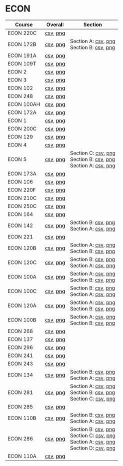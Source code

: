 # ECON

| Course | Overall | Section |
| ------ | ------- | ------- |
| ECON 220C | [csv](https://github.com/UCSD-Historical-Enrollment-Data//Users/ryanbatubara/Desktop/2024Spring/blob/main/overall/ECON%20220C.csv), [png](https://raw.githubusercontent.com/UCSD-Historical-Enrollment-Data//Users/ryanbatubara/Desktop/2024Spring/main/plot_overall/ECON%20220C.png) |  |
| ECON 172B | [csv](https://github.com/UCSD-Historical-Enrollment-Data//Users/ryanbatubara/Desktop/2024Spring/blob/main/overall/ECON%20172B.csv), [png](https://raw.githubusercontent.com/UCSD-Historical-Enrollment-Data//Users/ryanbatubara/Desktop/2024Spring/main/plot_overall/ECON%20172B.png) | Section A: [csv](https://github.com/UCSD-Historical-Enrollment-Data//Users/ryanbatubara/Desktop/2024Spring/blob/main/section/ECON%20172B_A.csv), [png](https://raw.githubusercontent.com/UCSD-Historical-Enrollment-Data//Users/ryanbatubara/Desktop/2024Spring/main/plot_section/ECON%20172B_A.png)<br>Section B: [csv](https://github.com/UCSD-Historical-Enrollment-Data//Users/ryanbatubara/Desktop/2024Spring/blob/main/section/ECON%20172B_B.csv), [png](https://raw.githubusercontent.com/UCSD-Historical-Enrollment-Data//Users/ryanbatubara/Desktop/2024Spring/main/plot_section/ECON%20172B_B.png) |
| ECON 191A | [csv](https://github.com/UCSD-Historical-Enrollment-Data//Users/ryanbatubara/Desktop/2024Spring/blob/main/overall/ECON%20191A.csv), [png](https://raw.githubusercontent.com/UCSD-Historical-Enrollment-Data//Users/ryanbatubara/Desktop/2024Spring/main/plot_overall/ECON%20191A.png) |  |
| ECON 109T | [csv](https://github.com/UCSD-Historical-Enrollment-Data//Users/ryanbatubara/Desktop/2024Spring/blob/main/overall/ECON%20109T.csv), [png](https://raw.githubusercontent.com/UCSD-Historical-Enrollment-Data//Users/ryanbatubara/Desktop/2024Spring/main/plot_overall/ECON%20109T.png) |  |
| ECON 2 | [csv](https://github.com/UCSD-Historical-Enrollment-Data//Users/ryanbatubara/Desktop/2024Spring/blob/main/overall/ECON%202.csv), [png](https://raw.githubusercontent.com/UCSD-Historical-Enrollment-Data//Users/ryanbatubara/Desktop/2024Spring/main/plot_overall/ECON%202.png) |  |
| ECON 3 | [csv](https://github.com/UCSD-Historical-Enrollment-Data//Users/ryanbatubara/Desktop/2024Spring/blob/main/overall/ECON%203.csv), [png](https://raw.githubusercontent.com/UCSD-Historical-Enrollment-Data//Users/ryanbatubara/Desktop/2024Spring/main/plot_overall/ECON%203.png) |  |
| ECON 102 | [csv](https://github.com/UCSD-Historical-Enrollment-Data//Users/ryanbatubara/Desktop/2024Spring/blob/main/overall/ECON%20102.csv), [png](https://raw.githubusercontent.com/UCSD-Historical-Enrollment-Data//Users/ryanbatubara/Desktop/2024Spring/main/plot_overall/ECON%20102.png) |  |
| ECON 248 | [csv](https://github.com/UCSD-Historical-Enrollment-Data//Users/ryanbatubara/Desktop/2024Spring/blob/main/overall/ECON%20248.csv), [png](https://raw.githubusercontent.com/UCSD-Historical-Enrollment-Data//Users/ryanbatubara/Desktop/2024Spring/main/plot_overall/ECON%20248.png) |  |
| ECON 100AH | [csv](https://github.com/UCSD-Historical-Enrollment-Data//Users/ryanbatubara/Desktop/2024Spring/blob/main/overall/ECON%20100AH.csv), [png](https://raw.githubusercontent.com/UCSD-Historical-Enrollment-Data//Users/ryanbatubara/Desktop/2024Spring/main/plot_overall/ECON%20100AH.png) |  |
| ECON 172A | [csv](https://github.com/UCSD-Historical-Enrollment-Data//Users/ryanbatubara/Desktop/2024Spring/blob/main/overall/ECON%20172A.csv), [png](https://raw.githubusercontent.com/UCSD-Historical-Enrollment-Data//Users/ryanbatubara/Desktop/2024Spring/main/plot_overall/ECON%20172A.png) |  |
| ECON 1 | [csv](https://github.com/UCSD-Historical-Enrollment-Data//Users/ryanbatubara/Desktop/2024Spring/blob/main/overall/ECON%201.csv), [png](https://raw.githubusercontent.com/UCSD-Historical-Enrollment-Data//Users/ryanbatubara/Desktop/2024Spring/main/plot_overall/ECON%201.png) |  |
| ECON 200C | [csv](https://github.com/UCSD-Historical-Enrollment-Data//Users/ryanbatubara/Desktop/2024Spring/blob/main/overall/ECON%20200C.csv), [png](https://raw.githubusercontent.com/UCSD-Historical-Enrollment-Data//Users/ryanbatubara/Desktop/2024Spring/main/plot_overall/ECON%20200C.png) |  |
| ECON 129 | [csv](https://github.com/UCSD-Historical-Enrollment-Data//Users/ryanbatubara/Desktop/2024Spring/blob/main/overall/ECON%20129.csv), [png](https://raw.githubusercontent.com/UCSD-Historical-Enrollment-Data//Users/ryanbatubara/Desktop/2024Spring/main/plot_overall/ECON%20129.png) |  |
| ECON 4 | [csv](https://github.com/UCSD-Historical-Enrollment-Data//Users/ryanbatubara/Desktop/2024Spring/blob/main/overall/ECON%204.csv), [png](https://raw.githubusercontent.com/UCSD-Historical-Enrollment-Data//Users/ryanbatubara/Desktop/2024Spring/main/plot_overall/ECON%204.png) |  |
| ECON 5 | [csv](https://github.com/UCSD-Historical-Enrollment-Data//Users/ryanbatubara/Desktop/2024Spring/blob/main/overall/ECON%205.csv), [png](https://raw.githubusercontent.com/UCSD-Historical-Enrollment-Data//Users/ryanbatubara/Desktop/2024Spring/main/plot_overall/ECON%205.png) | Section C: [csv](https://github.com/UCSD-Historical-Enrollment-Data//Users/ryanbatubara/Desktop/2024Spring/blob/main/section/ECON%205_C.csv), [png](https://raw.githubusercontent.com/UCSD-Historical-Enrollment-Data//Users/ryanbatubara/Desktop/2024Spring/main/plot_section/ECON%205_C.png)<br>Section B: [csv](https://github.com/UCSD-Historical-Enrollment-Data//Users/ryanbatubara/Desktop/2024Spring/blob/main/section/ECON%205_B.csv), [png](https://raw.githubusercontent.com/UCSD-Historical-Enrollment-Data//Users/ryanbatubara/Desktop/2024Spring/main/plot_section/ECON%205_B.png)<br>Section A: [csv](https://github.com/UCSD-Historical-Enrollment-Data//Users/ryanbatubara/Desktop/2024Spring/blob/main/section/ECON%205_A.csv), [png](https://raw.githubusercontent.com/UCSD-Historical-Enrollment-Data//Users/ryanbatubara/Desktop/2024Spring/main/plot_section/ECON%205_A.png) |
| ECON 173A | [csv](https://github.com/UCSD-Historical-Enrollment-Data//Users/ryanbatubara/Desktop/2024Spring/blob/main/overall/ECON%20173A.csv), [png](https://raw.githubusercontent.com/UCSD-Historical-Enrollment-Data//Users/ryanbatubara/Desktop/2024Spring/main/plot_overall/ECON%20173A.png) |  |
| ECON 106 | [csv](https://github.com/UCSD-Historical-Enrollment-Data//Users/ryanbatubara/Desktop/2024Spring/blob/main/overall/ECON%20106.csv), [png](https://raw.githubusercontent.com/UCSD-Historical-Enrollment-Data//Users/ryanbatubara/Desktop/2024Spring/main/plot_overall/ECON%20106.png) |  |
| ECON 220F | [csv](https://github.com/UCSD-Historical-Enrollment-Data//Users/ryanbatubara/Desktop/2024Spring/blob/main/overall/ECON%20220F.csv), [png](https://raw.githubusercontent.com/UCSD-Historical-Enrollment-Data//Users/ryanbatubara/Desktop/2024Spring/main/plot_overall/ECON%20220F.png) |  |
| ECON 210C | [csv](https://github.com/UCSD-Historical-Enrollment-Data//Users/ryanbatubara/Desktop/2024Spring/blob/main/overall/ECON%20210C.csv), [png](https://raw.githubusercontent.com/UCSD-Historical-Enrollment-Data//Users/ryanbatubara/Desktop/2024Spring/main/plot_overall/ECON%20210C.png) |  |
| ECON 250C | [csv](https://github.com/UCSD-Historical-Enrollment-Data//Users/ryanbatubara/Desktop/2024Spring/blob/main/overall/ECON%20250C.csv), [png](https://raw.githubusercontent.com/UCSD-Historical-Enrollment-Data//Users/ryanbatubara/Desktop/2024Spring/main/plot_overall/ECON%20250C.png) |  |
| ECON 164 | [csv](https://github.com/UCSD-Historical-Enrollment-Data//Users/ryanbatubara/Desktop/2024Spring/blob/main/overall/ECON%20164.csv), [png](https://raw.githubusercontent.com/UCSD-Historical-Enrollment-Data//Users/ryanbatubara/Desktop/2024Spring/main/plot_overall/ECON%20164.png) |  |
| ECON 142 | [csv](https://github.com/UCSD-Historical-Enrollment-Data//Users/ryanbatubara/Desktop/2024Spring/blob/main/overall/ECON%20142.csv), [png](https://raw.githubusercontent.com/UCSD-Historical-Enrollment-Data//Users/ryanbatubara/Desktop/2024Spring/main/plot_overall/ECON%20142.png) | Section B: [csv](https://github.com/UCSD-Historical-Enrollment-Data//Users/ryanbatubara/Desktop/2024Spring/blob/main/section/ECON%20142_B.csv), [png](https://raw.githubusercontent.com/UCSD-Historical-Enrollment-Data//Users/ryanbatubara/Desktop/2024Spring/main/plot_section/ECON%20142_B.png)<br>Section A: [csv](https://github.com/UCSD-Historical-Enrollment-Data//Users/ryanbatubara/Desktop/2024Spring/blob/main/section/ECON%20142_A.csv), [png](https://raw.githubusercontent.com/UCSD-Historical-Enrollment-Data//Users/ryanbatubara/Desktop/2024Spring/main/plot_section/ECON%20142_A.png) |
| ECON 221 | [csv](https://github.com/UCSD-Historical-Enrollment-Data//Users/ryanbatubara/Desktop/2024Spring/blob/main/overall/ECON%20221.csv), [png](https://raw.githubusercontent.com/UCSD-Historical-Enrollment-Data//Users/ryanbatubara/Desktop/2024Spring/main/plot_overall/ECON%20221.png) |  |
| ECON 120B | [csv](https://github.com/UCSD-Historical-Enrollment-Data//Users/ryanbatubara/Desktop/2024Spring/blob/main/overall/ECON%20120B.csv), [png](https://raw.githubusercontent.com/UCSD-Historical-Enrollment-Data//Users/ryanbatubara/Desktop/2024Spring/main/plot_overall/ECON%20120B.png) | Section A: [csv](https://github.com/UCSD-Historical-Enrollment-Data//Users/ryanbatubara/Desktop/2024Spring/blob/main/section/ECON%20120B_A.csv), [png](https://raw.githubusercontent.com/UCSD-Historical-Enrollment-Data//Users/ryanbatubara/Desktop/2024Spring/main/plot_section/ECON%20120B_A.png)<br>Section B: [csv](https://github.com/UCSD-Historical-Enrollment-Data//Users/ryanbatubara/Desktop/2024Spring/blob/main/section/ECON%20120B_B.csv), [png](https://raw.githubusercontent.com/UCSD-Historical-Enrollment-Data//Users/ryanbatubara/Desktop/2024Spring/main/plot_section/ECON%20120B_B.png) |
| ECON 120C | [csv](https://github.com/UCSD-Historical-Enrollment-Data//Users/ryanbatubara/Desktop/2024Spring/blob/main/overall/ECON%20120C.csv), [png](https://raw.githubusercontent.com/UCSD-Historical-Enrollment-Data//Users/ryanbatubara/Desktop/2024Spring/main/plot_overall/ECON%20120C.png) | Section B: [csv](https://github.com/UCSD-Historical-Enrollment-Data//Users/ryanbatubara/Desktop/2024Spring/blob/main/section/ECON%20120C_B.csv), [png](https://raw.githubusercontent.com/UCSD-Historical-Enrollment-Data//Users/ryanbatubara/Desktop/2024Spring/main/plot_section/ECON%20120C_B.png)<br>Section A: [csv](https://github.com/UCSD-Historical-Enrollment-Data//Users/ryanbatubara/Desktop/2024Spring/blob/main/section/ECON%20120C_A.csv), [png](https://raw.githubusercontent.com/UCSD-Historical-Enrollment-Data//Users/ryanbatubara/Desktop/2024Spring/main/plot_section/ECON%20120C_A.png) |
| ECON 100A | [csv](https://github.com/UCSD-Historical-Enrollment-Data//Users/ryanbatubara/Desktop/2024Spring/blob/main/overall/ECON%20100A.csv), [png](https://raw.githubusercontent.com/UCSD-Historical-Enrollment-Data//Users/ryanbatubara/Desktop/2024Spring/main/plot_overall/ECON%20100A.png) | Section A: [csv](https://github.com/UCSD-Historical-Enrollment-Data//Users/ryanbatubara/Desktop/2024Spring/blob/main/section/ECON%20100A_A.csv), [png](https://raw.githubusercontent.com/UCSD-Historical-Enrollment-Data//Users/ryanbatubara/Desktop/2024Spring/main/plot_section/ECON%20100A_A.png)<br>Section B: [csv](https://github.com/UCSD-Historical-Enrollment-Data//Users/ryanbatubara/Desktop/2024Spring/blob/main/section/ECON%20100A_B.csv), [png](https://raw.githubusercontent.com/UCSD-Historical-Enrollment-Data//Users/ryanbatubara/Desktop/2024Spring/main/plot_section/ECON%20100A_B.png) |
| ECON 100C | [csv](https://github.com/UCSD-Historical-Enrollment-Data//Users/ryanbatubara/Desktop/2024Spring/blob/main/overall/ECON%20100C.csv), [png](https://raw.githubusercontent.com/UCSD-Historical-Enrollment-Data//Users/ryanbatubara/Desktop/2024Spring/main/plot_overall/ECON%20100C.png) | Section B: [csv](https://github.com/UCSD-Historical-Enrollment-Data//Users/ryanbatubara/Desktop/2024Spring/blob/main/section/ECON%20100C_B.csv), [png](https://raw.githubusercontent.com/UCSD-Historical-Enrollment-Data//Users/ryanbatubara/Desktop/2024Spring/main/plot_section/ECON%20100C_B.png)<br>Section A: [csv](https://github.com/UCSD-Historical-Enrollment-Data//Users/ryanbatubara/Desktop/2024Spring/blob/main/section/ECON%20100C_A.csv), [png](https://raw.githubusercontent.com/UCSD-Historical-Enrollment-Data//Users/ryanbatubara/Desktop/2024Spring/main/plot_section/ECON%20100C_A.png) |
| ECON 120A | [csv](https://github.com/UCSD-Historical-Enrollment-Data//Users/ryanbatubara/Desktop/2024Spring/blob/main/overall/ECON%20120A.csv), [png](https://raw.githubusercontent.com/UCSD-Historical-Enrollment-Data//Users/ryanbatubara/Desktop/2024Spring/main/plot_overall/ECON%20120A.png) | Section A: [csv](https://github.com/UCSD-Historical-Enrollment-Data//Users/ryanbatubara/Desktop/2024Spring/blob/main/section/ECON%20120A_A.csv), [png](https://raw.githubusercontent.com/UCSD-Historical-Enrollment-Data//Users/ryanbatubara/Desktop/2024Spring/main/plot_section/ECON%20120A_A.png)<br>Section B: [csv](https://github.com/UCSD-Historical-Enrollment-Data//Users/ryanbatubara/Desktop/2024Spring/blob/main/section/ECON%20120A_B.csv), [png](https://raw.githubusercontent.com/UCSD-Historical-Enrollment-Data//Users/ryanbatubara/Desktop/2024Spring/main/plot_section/ECON%20120A_B.png) |
| ECON 100B | [csv](https://github.com/UCSD-Historical-Enrollment-Data//Users/ryanbatubara/Desktop/2024Spring/blob/main/overall/ECON%20100B.csv), [png](https://raw.githubusercontent.com/UCSD-Historical-Enrollment-Data//Users/ryanbatubara/Desktop/2024Spring/main/plot_overall/ECON%20100B.png) | Section A: [csv](https://github.com/UCSD-Historical-Enrollment-Data//Users/ryanbatubara/Desktop/2024Spring/blob/main/section/ECON%20100B_A.csv), [png](https://raw.githubusercontent.com/UCSD-Historical-Enrollment-Data//Users/ryanbatubara/Desktop/2024Spring/main/plot_section/ECON%20100B_A.png)<br>Section B: [csv](https://github.com/UCSD-Historical-Enrollment-Data//Users/ryanbatubara/Desktop/2024Spring/blob/main/section/ECON%20100B_B.csv), [png](https://raw.githubusercontent.com/UCSD-Historical-Enrollment-Data//Users/ryanbatubara/Desktop/2024Spring/main/plot_section/ECON%20100B_B.png) |
| ECON 268 | [csv](https://github.com/UCSD-Historical-Enrollment-Data//Users/ryanbatubara/Desktop/2024Spring/blob/main/overall/ECON%20268.csv), [png](https://raw.githubusercontent.com/UCSD-Historical-Enrollment-Data//Users/ryanbatubara/Desktop/2024Spring/main/plot_overall/ECON%20268.png) |  |
| ECON 137 | [csv](https://github.com/UCSD-Historical-Enrollment-Data//Users/ryanbatubara/Desktop/2024Spring/blob/main/overall/ECON%20137.csv), [png](https://raw.githubusercontent.com/UCSD-Historical-Enrollment-Data//Users/ryanbatubara/Desktop/2024Spring/main/plot_overall/ECON%20137.png) |  |
| ECON 296 | [csv](https://github.com/UCSD-Historical-Enrollment-Data//Users/ryanbatubara/Desktop/2024Spring/blob/main/overall/ECON%20296.csv), [png](https://raw.githubusercontent.com/UCSD-Historical-Enrollment-Data//Users/ryanbatubara/Desktop/2024Spring/main/plot_overall/ECON%20296.png) |  |
| ECON 241 | [csv](https://github.com/UCSD-Historical-Enrollment-Data//Users/ryanbatubara/Desktop/2024Spring/blob/main/overall/ECON%20241.csv), [png](https://raw.githubusercontent.com/UCSD-Historical-Enrollment-Data//Users/ryanbatubara/Desktop/2024Spring/main/plot_overall/ECON%20241.png) |  |
| ECON 243 | [csv](https://github.com/UCSD-Historical-Enrollment-Data//Users/ryanbatubara/Desktop/2024Spring/blob/main/overall/ECON%20243.csv), [png](https://raw.githubusercontent.com/UCSD-Historical-Enrollment-Data//Users/ryanbatubara/Desktop/2024Spring/main/plot_overall/ECON%20243.png) |  |
| ECON 134 | [csv](https://github.com/UCSD-Historical-Enrollment-Data//Users/ryanbatubara/Desktop/2024Spring/blob/main/overall/ECON%20134.csv), [png](https://raw.githubusercontent.com/UCSD-Historical-Enrollment-Data//Users/ryanbatubara/Desktop/2024Spring/main/plot_overall/ECON%20134.png) | Section B: [csv](https://github.com/UCSD-Historical-Enrollment-Data//Users/ryanbatubara/Desktop/2024Spring/blob/main/section/ECON%20134_B.csv), [png](https://raw.githubusercontent.com/UCSD-Historical-Enrollment-Data//Users/ryanbatubara/Desktop/2024Spring/main/plot_section/ECON%20134_B.png)<br>Section A: [csv](https://github.com/UCSD-Historical-Enrollment-Data//Users/ryanbatubara/Desktop/2024Spring/blob/main/section/ECON%20134_A.csv), [png](https://raw.githubusercontent.com/UCSD-Historical-Enrollment-Data//Users/ryanbatubara/Desktop/2024Spring/main/plot_section/ECON%20134_A.png) |
| ECON 281 | [csv](https://github.com/UCSD-Historical-Enrollment-Data//Users/ryanbatubara/Desktop/2024Spring/blob/main/overall/ECON%20281.csv), [png](https://raw.githubusercontent.com/UCSD-Historical-Enrollment-Data//Users/ryanbatubara/Desktop/2024Spring/main/plot_overall/ECON%20281.png) | Section A: [csv](https://github.com/UCSD-Historical-Enrollment-Data//Users/ryanbatubara/Desktop/2024Spring/blob/main/section/ECON%20281_A.csv), [png](https://raw.githubusercontent.com/UCSD-Historical-Enrollment-Data//Users/ryanbatubara/Desktop/2024Spring/main/plot_section/ECON%20281_A.png)<br>Section B: [csv](https://github.com/UCSD-Historical-Enrollment-Data//Users/ryanbatubara/Desktop/2024Spring/blob/main/section/ECON%20281_B.csv), [png](https://raw.githubusercontent.com/UCSD-Historical-Enrollment-Data//Users/ryanbatubara/Desktop/2024Spring/main/plot_section/ECON%20281_B.png)<br>Section C: [csv](https://github.com/UCSD-Historical-Enrollment-Data//Users/ryanbatubara/Desktop/2024Spring/blob/main/section/ECON%20281_C.csv), [png](https://raw.githubusercontent.com/UCSD-Historical-Enrollment-Data//Users/ryanbatubara/Desktop/2024Spring/main/plot_section/ECON%20281_C.png) |
| ECON 285 | [csv](https://github.com/UCSD-Historical-Enrollment-Data//Users/ryanbatubara/Desktop/2024Spring/blob/main/overall/ECON%20285.csv), [png](https://raw.githubusercontent.com/UCSD-Historical-Enrollment-Data//Users/ryanbatubara/Desktop/2024Spring/main/plot_overall/ECON%20285.png) |  |
| ECON 110B | [csv](https://github.com/UCSD-Historical-Enrollment-Data//Users/ryanbatubara/Desktop/2024Spring/blob/main/overall/ECON%20110B.csv), [png](https://raw.githubusercontent.com/UCSD-Historical-Enrollment-Data//Users/ryanbatubara/Desktop/2024Spring/main/plot_overall/ECON%20110B.png) | Section B: [csv](https://github.com/UCSD-Historical-Enrollment-Data//Users/ryanbatubara/Desktop/2024Spring/blob/main/section/ECON%20110B_B.csv), [png](https://raw.githubusercontent.com/UCSD-Historical-Enrollment-Data//Users/ryanbatubara/Desktop/2024Spring/main/plot_section/ECON%20110B_B.png)<br>Section A: [csv](https://github.com/UCSD-Historical-Enrollment-Data//Users/ryanbatubara/Desktop/2024Spring/blob/main/section/ECON%20110B_A.csv), [png](https://raw.githubusercontent.com/UCSD-Historical-Enrollment-Data//Users/ryanbatubara/Desktop/2024Spring/main/plot_section/ECON%20110B_A.png) |
| ECON 286 | [csv](https://github.com/UCSD-Historical-Enrollment-Data//Users/ryanbatubara/Desktop/2024Spring/blob/main/overall/ECON%20286.csv), [png](https://raw.githubusercontent.com/UCSD-Historical-Enrollment-Data//Users/ryanbatubara/Desktop/2024Spring/main/plot_overall/ECON%20286.png) | Section B: [csv](https://github.com/UCSD-Historical-Enrollment-Data//Users/ryanbatubara/Desktop/2024Spring/blob/main/section/ECON%20286_B.csv), [png](https://raw.githubusercontent.com/UCSD-Historical-Enrollment-Data//Users/ryanbatubara/Desktop/2024Spring/main/plot_section/ECON%20286_B.png)<br>Section C: [csv](https://github.com/UCSD-Historical-Enrollment-Data//Users/ryanbatubara/Desktop/2024Spring/blob/main/section/ECON%20286_C.csv), [png](https://raw.githubusercontent.com/UCSD-Historical-Enrollment-Data//Users/ryanbatubara/Desktop/2024Spring/main/plot_section/ECON%20286_C.png)<br>Section A: [csv](https://github.com/UCSD-Historical-Enrollment-Data//Users/ryanbatubara/Desktop/2024Spring/blob/main/section/ECON%20286_A.csv), [png](https://raw.githubusercontent.com/UCSD-Historical-Enrollment-Data//Users/ryanbatubara/Desktop/2024Spring/main/plot_section/ECON%20286_A.png)<br>Section D: [csv](https://github.com/UCSD-Historical-Enrollment-Data//Users/ryanbatubara/Desktop/2024Spring/blob/main/section/ECON%20286_D.csv), [png](https://raw.githubusercontent.com/UCSD-Historical-Enrollment-Data//Users/ryanbatubara/Desktop/2024Spring/main/plot_section/ECON%20286_D.png) |
| ECON 110A | [csv](https://github.com/UCSD-Historical-Enrollment-Data//Users/ryanbatubara/Desktop/2024Spring/blob/main/overall/ECON%20110A.csv), [png](https://raw.githubusercontent.com/UCSD-Historical-Enrollment-Data//Users/ryanbatubara/Desktop/2024Spring/main/plot_overall/ECON%20110A.png) |  |
